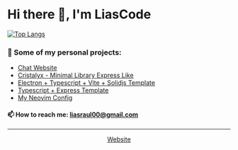# Hi there 👋, I'm LiasCode
[![Top Langs](https://github-readme-stats.vercel.app/api/top-langs/?username=anuraghazra&layout=compact&theme=dark)](https://github.com/anuraghazra/github-readme-stats)

### 🔭 Some of my personal projects:
- <a href="https://mochat.onrender.com" color="red">Chat Website</a>
- <a href="https://github.com/LiasCode/cristalyx">Cristalyx - Minimal Library Express Like</a>
- <a href="https://github.com/LiasCode/electron-vite-ts-solidjs">Electron + Typescript + Vite + Solidjs Template</a>
- <a href="https://github.com/LiasCode/node-typescript-template">Typescript + Express Template</a>
- <a href="https://github.com/LiasCode/my-neovim-config">My Neovim Config</a>

#### 📫 How to reach me: liasraul00@gmail.com
<!--
Here are some ideas to get you started:
- 🌱 I’m currently learning ...
- 👯 I’m looking to collaborate on ...
- 🤔 I’m looking for help with ...
- 💬 Ask me about ...
- 📫 How to reach me: ...
- 😄 Pronouns: ...
- ⚡ Fun fact: ...
-->

<hr />

<p align="center">
    <a href="https://lias-code.pages.dev">Website</a>
</p>
